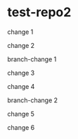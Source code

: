 # test-repo2


change 1 

change 2 

branch-change 1

change 3

change 4

branch-change 2

change 5

change 6
